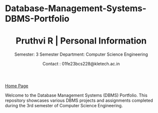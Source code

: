 # Database-Management-Systems-DBMS-Portfolio
<header>
  <h1>Pruthvi R | Personal Information</h1>
  <p>Semester: 3 Semester 
     Department: Computer Science Engineering</p>
     Contact : 01fe23bcs228@kletech.ac.in</p>
  </nav>
</header>

[Home Page](https://pruthvi-24.github.io/Database-Management-Systems-DBMS-Portfolio/Home)

Welcome to the Database Management Systems (DBMS) Portfolio. This repository showcases various DBMS projects and assignments completed during the 3rd semester of Computer Science Engineering.

